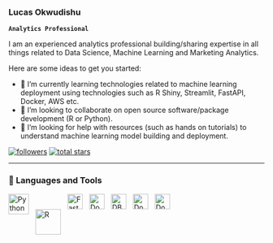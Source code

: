 ### Lucas Okwudishu

**`Analytics Professional`**

I am an experienced analytics professional building/sharing expertise in all things related to Data Science, Machine Learning and Marketing Analytics.

Here are some ideas to get you started:

- 🌱 I’m currently learning technologies related to machine learning deployment using technologies such as R Shiny, Streamlit, FastAPI, Docker, AWS etc.
- 👯 I’m looking to collaborate on open source software/package development (R or Python).
- 🤔 I’m looking for help with resources (such as hands on tutorials) to understand machine learning model building and deployment.


<p align="left">
      <a href="https://github.com/LucasO21?tab=followers">
         <img alt="followers" title="Follow me on Github" src="https://custom-icon-badges.demolab.com/github/followers/LucasO21?color=236ad3&labelColor=1155ba&style=for-the-badge&logo=person-add&label=Follow&logoColor=white"/></a>
      <a href="https://github.com/LucasO21?tab=repositories&sort=stargazers">
         <img alt="total stars" title="Total stars on GitHub" src="https://custom-icon-badges.demolab.com/github/stars/LucasO21?color=55960c&style=for-the-badge&labelColor=488207&logo=star"/></a>
   </p>


---


### 🧰 Languages and Tools

<img align="left" alt="Python" width="40px" style="padding-right:10px;" src="https://cdn.jsdelivr.net/gh/devicons/devicon/icons/python/python-original-wordmark.svg" />
<img align="left" alt="R" width="50px" style="padding-right:10px; padding-top:30px;" src="https://code.iconify.design/iconify-icon/1.0.7/iconify-icon.min.js"/>
<img align="left" alt="FastAPI" width="30px" style="padding-right:10px;" src="https://cdn.jsdelivr.net/gh/devicons/devicon/icons/fastapi/fastapi-plain-wordmark.svg"/>
<img align="left" alt="Docker" width="30px" style="padding-right:10px;" src="https://cdn.jsdelivr.net/gh/devicons/devicon/icons/docker/docker-original-wordmark.svg"/>
<img align="left" alt="DBT" width="30px" style="padding-right:10px;" src="https://drive.google.com/drive/folders/14ZnY8_5zmh8igwrZpzjAa88Mb38yME-J"/>
<img align="left" alt="Docker" width="30px" style="padding-right:10px;" src="https://cdn.jsdelivr.net/gh/devicons/devicon/icons/postgresql/postgresql-original-wordmark.svg"/>
<img align="left" alt="Docker" width="30px" style="padding-right:10px;" src="https://cdn.jsdelivr.net/gh/devicons/devicon/icons/postgresql/postgresql-original-wordmark.svg"/>
<br />

#

